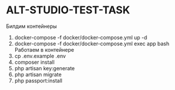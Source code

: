 # ALT-STUDIO-TEST-TASK
  Билдим контейнеры
1. docker-compose -f docker/docker-compose.yml up -d 
2. docker-compose -f docker/docker-compose.yml exec app bash
  Работаем в контейнере
3. cp .env.example .env
4. composer install
5. php artisan key:generate
6. php artisan migrate
7. php passport:install

